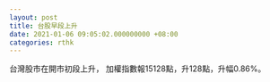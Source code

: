 ```yaml
---
layout: post
title: 台股早段上升
date: 2021-01-06 09:05:02.000000000 +08:00
categories: rthk
---
```


台灣股市在開市初段上升， 加權指數報15128點，升128點，升幅0.86%。
